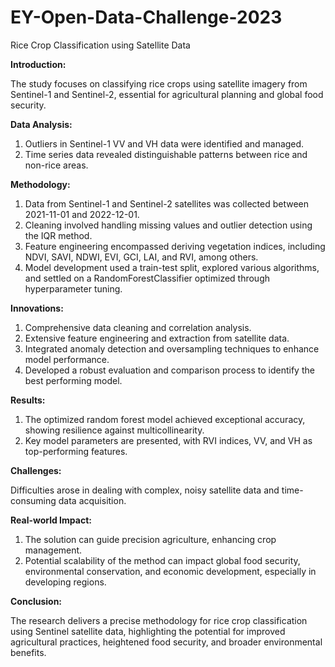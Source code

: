 # EY-Open-Data-Challenge-2023
Rice Crop Classification using Satellite Data

**Introduction:**

The study focuses on classifying rice crops using satellite imagery from Sentinel-1 and Sentinel-2, essential for agricultural planning and global food security.

**Data Analysis:**

1. Outliers in Sentinel-1 VV and VH data were identified and managed.
2. Time series data revealed distinguishable patterns between rice and non-rice areas.

**Methodology:**

1. Data from Sentinel-1 and Sentinel-2 satellites was collected between 2021-11-01 and 2022-12-01.
2. Cleaning involved handling missing values and outlier detection using the IQR method.
3. Feature engineering encompassed deriving vegetation indices, including NDVI, SAVI, NDWI, EVI, GCI, LAI, and RVI, among others.
4. Model development used a train-test split, explored various algorithms, and settled on a RandomForestClassifier optimized through hyperparameter tuning.

**Innovations:**

1. Comprehensive data cleaning and correlation analysis.
2. Extensive feature engineering and extraction from satellite data.
3. Integrated anomaly detection and oversampling techniques to enhance model performance.
4. Developed a robust evaluation and comparison process to identify the best performing model.

**Results:**

1. The optimized random forest model achieved exceptional accuracy, showing resilience against multicollinearity.
2. Key model parameters are presented, with RVI indices, VV, and VH as top-performing features.

**Challenges:**

Difficulties arose in dealing with complex, noisy satellite data and time-consuming data acquisition.

**Real-world Impact:**

1. The solution can guide precision agriculture, enhancing crop management.
2. Potential scalability of the method can impact global food security, environmental conservation, and economic development, especially in developing regions.

**Conclusion:**

The research delivers a precise methodology for rice crop classification using Sentinel satellite data, highlighting the potential for improved agricultural practices, heightened food security, and broader environmental benefits.
